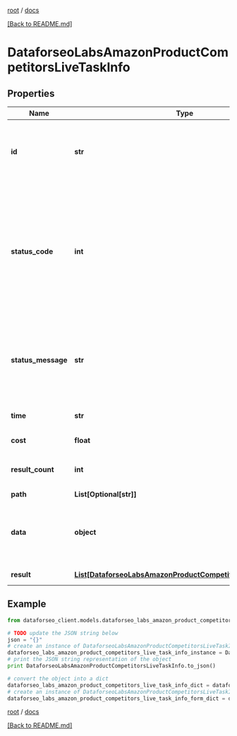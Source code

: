 [root](./../ "root") / [docs](./ "docs")

[[Back to README.md]](./../README.md "[Back to README.md]")

# DataforseoLabsAmazonProductCompetitorsLiveTaskInfo

## Properties

Name | Type | Description | Notes
------------ | ------------- | ------------- | -------------
**id** | **str** | task identifier unique task identifier in our system in the UUID format | [optional]
**status_code** | **int** | status code of the task generated by DataForSEO, can be within the following range: 10000-60000 you can find the full list of the response codes here | [optional]
**status_message** | **str** | informational message of the task you can find the full list of general informational messages here | [optional]
**time** | **str** | execution time, seconds | [optional]
**cost** | **float** | total tasks cost, USD | [optional]
**result_count** | **int** | number of elements in the result array | [optional]
**path** | **List[Optional[str]]** | URL path | [optional]
**data** | **object** | contains the same parameters that you specified in the POST request | [optional]
**result** | [**List[DataforseoLabsAmazonProductCompetitorsLiveResultInfo]**](DataforseoLabsAmazonProductCompetitorsLiveResultInfo.md) | array of results | [optional]

## Example

```python
from dataforseo_client.models.dataforseo_labs_amazon_product_competitors_live_task_info import DataforseoLabsAmazonProductCompetitorsLiveTaskInfo

# TODO update the JSON string below
json = "{}"
# create an instance of DataforseoLabsAmazonProductCompetitorsLiveTaskInfo from a JSON string
dataforseo_labs_amazon_product_competitors_live_task_info_instance = DataforseoLabsAmazonProductCompetitorsLiveTaskInfo.from_json(json)
# print the JSON string representation of the object
print DataforseoLabsAmazonProductCompetitorsLiveTaskInfo.to_json()

# convert the object into a dict
dataforseo_labs_amazon_product_competitors_live_task_info_dict = dataforseo_labs_amazon_product_competitors_live_task_info_instance.to_dict()
# create an instance of DataforseoLabsAmazonProductCompetitorsLiveTaskInfo from a dict
dataforseo_labs_amazon_product_competitors_live_task_info_form_dict = dataforseo_labs_amazon_product_competitors_live_task_info.from_dict(dataforseo_labs_amazon_product_competitors_live_task_info_dict)
```

  

[root](./../ "root") / [docs](./ "docs")

[[Back to README.md]](./../README.md "[Back to README.md]")